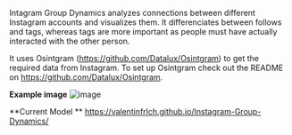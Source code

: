 Intagram Group Dynamics analyzes connections between different Instagram accounts and visualizes them. It differenciates between follows and tags, whereas tags are more important as people must have actually interacted with the other person.

It uses Osintgram (https://github.com/Datalux/Osintgram) to get the required data from Instagram.
To set up Osintgram check out the README on https://github.com/Datalux/Osintgram.



**Example image**
![image](https://user-images.githubusercontent.com/85313672/132128722-d83aca91-3eb6-4dd5-b6f8-dfed60f0617d.png)


**Current Model **
https://valentinfrlch.github.io/Instagram-Group-Dynamics/
